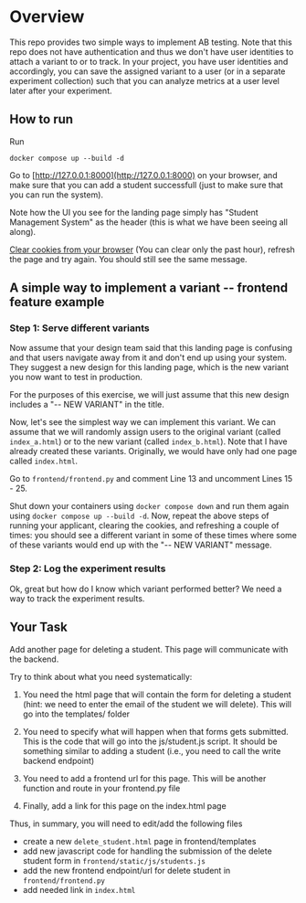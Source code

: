 # Overview

This repo provides two simple ways to implement AB testing. Note that this repo does not have authentication and thus we don't have user identities to attach a variant to or to track. In your project, you have user identities and accordingly, you can save the assigned variant to a user (or in a separate experiment collection) such that you can analyze metrics at a user level later after your experiment.


## How to run

Run 

`docker compose up --build -d`

Go to [http://127.0.0.1:8000](http://127.0.0.1:8000) on your browser, and make sure that you can add a student successfull (just to make sure that you can run the system).

Note how the UI you see for the landing page simply has "Student Management System" as the header (this is what we have been seeing all along). 

[Clear cookies from your browser](https://me-en.kaspersky.com/resource-center/preemptive-safety/how-to-clear-cache-and-cookies) (You can clear only the past hour), refresh the page and try again. You should still see the same message.

## A simple way to implement a variant -- frontend feature example

### Step 1: Serve different variants

Now assume that your design team said that this landing page is confusing and that users navigate away from it and don't end up using your system. They suggest a new design for this landing page, which is the new variant you now want to test in production.

For the purposes of this exercise, we will just assume that this new design includes a "-- NEW VARIANT" in the title.

Now, let's see the simplest way we can implement this variant. We can assume that we will randomly assign users to the original variant (called `index_a.html`) or to the new variant (called `index_b.html`). Note that I have already created these variants. Originally, we would have only had one page called `index.html`.

Go to `frontend/frontend.py` and comment Line 13 and uncomment Lines 15 - 25. 

Shut down your containers using `docker compose down` and run them again using `docker compose up --build -d`. Now, repeat the above steps of running your applicant, clearing the cookies, and refreshing a couple of times: you should see a different variant in some of these times where some of these variants would end up with the "-- NEW VARIANT" message.

### Step 2: Log the experiment results

Ok, great but how do I know which variant performed better? We need a way to track the experiment results.

## Your Task

Add another page for deleting a student. This page will communicate with the backend.

Try to think about what you need systematically:

1. You need the html page that will contain the form for deleting a student (hint: we need to enter the email of the student we will delete). This will go into the templates/ folder

2. You need to specify what will happen when that forms gets submitted. This is the code that will go into the js/student.js script. It should be something similar to adding a student (i.e., you need to call the write backend endpoint)

3. You need to add a frontend url for this page. This will be another function and route in your frontend.py file

4. Finally, add a link for this page on the index.html page

Thus, in summary, you will need to edit/add the following files

- create a new `delete_student.html` page in frontend/templates
- add new javascript code for handling the submission of the delete student form in `frontend/static/js/students.js`
- add the new frontend endpoint/url for delete student in `frontend/frontend.py`
- add needed link in `index.html`